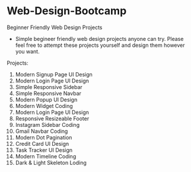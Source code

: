 # Web-Design-Bootcamp
Beginner Friendly Web Design Projects


- Simple begineer friendly web design projects anyone can try. Please feel free to attempt these projects yourself and design them however you want.

Projects:

  1. Modern Signup Page UI Design
  2. Modern Login Page UI Design
  3. Simple Responsive Sidebar
  4. Simple Responsive Navbar
  5. Modern Popup UI Design
  6. Modern Widget Coding
  7. Modern Login Page UI Design
  8. Responsive Resizeable Footer
  9. Instagram Sidebar Coding
  10. Gmail Navbar Coding
  11. Modern Dot Pagination
  12. Credit Card UI Design
  13. Task Tracker UI Design
  14. Modern Timeline Coding
  15. Dark & Light Skeleton Loding 
